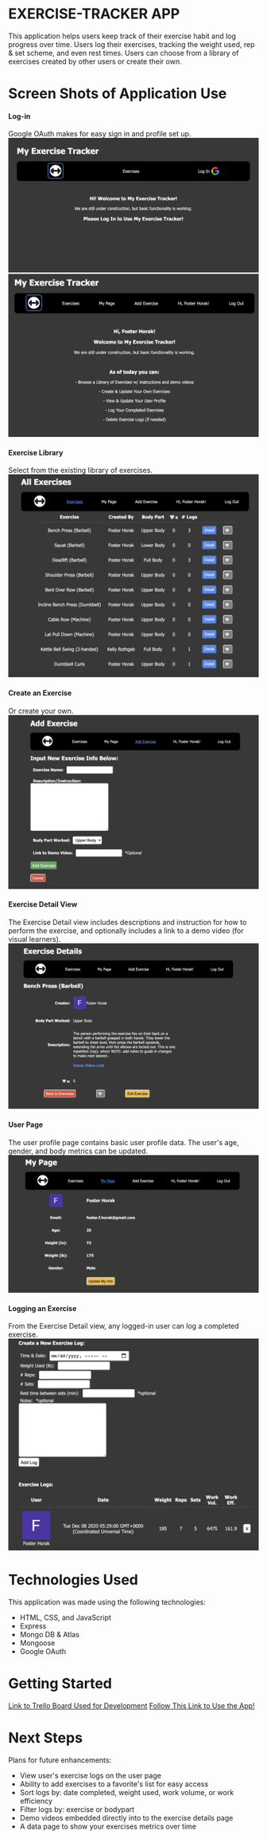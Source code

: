# EXERCISE-TRACKER APP
This application helps users keep track of their exercise habit and log progress over time.
Users log their exercises, tracking the weight used, rep & set scheme, and even rest times.
Users can choose from a library of exercises created by other users or create their own.

# Screen Shots of Application Use

  #### Log-in
Google OAuth makes for easy sign in and profile set up.
![login1](/screenshots/log-in-1.png)
![login2](/screenshots/log-in-2.png)


  #### Exercise Library
Select from the existing library of exercises.
![exerciseLibrary](/screenshots/exercise-library.png)


  #### Create an Exercise
Or create your own.
![createExercise](/screenshots/create-exercise.png)


  #### Exercise Detail View
The Exercise Detail view includes descriptions and instruction for how to perform the exercise, and optionally includes a link to a demo video (for visual learners).
![exerciseDetail](/screenshots/exercise-detail.png)


  #### User Page
The user profile page contains basic user profile data.
The user's age, gender, and body metrics can be updated.
![userProfile](/screenshots/user-profile.png)


  #### Logging an Exercise
From the Exercise Detail view, any logged-in user can log a completed exercise.
![createLog](/screenshots/create-log.png)


# Technologies Used
This application was made using the following technologies:
- HTML, CSS, and JavaScript
- Express
- Mongo DB & Atlas
- Mongoose
- Google OAuth

# Getting Started
[Link to Trello Board Used for Development](https://trello.com/b/E1EXwrb3/ga-project-2-planning-exercise-tracking)
[Follow This Link to Use the App!](https://my-exercise-tracker-app.herokuapp.com/)

# Next Steps
Plans for future enhancements:
- View user's exercise logs on the user page
- Ability to add exercises to a favorite's list for easy access
- Sort logs by: date completed, weight used, work volume, or work efficiency
- Filter logs by: exercise or bodypart
- Demo videos embedded directly into to the exercise details page
- A data page to show your exercises metrics over time
